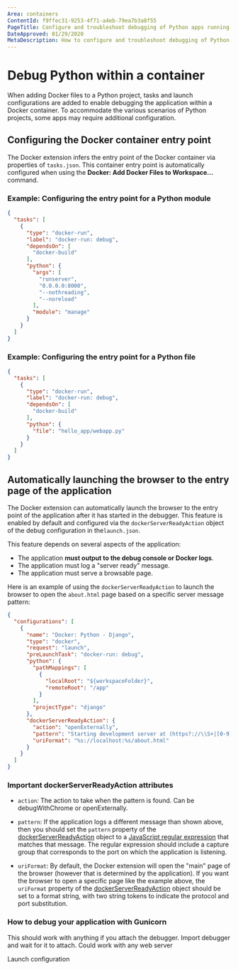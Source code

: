 ```yaml
---
Area: containers
ContentId: f9ffec31-9253-4f71-a4eb-79ea7b3a8f55
PageTitle: Configure and troubleshoot debugging of Python apps running in a Docker container
DateApproved: 01/29/2020
MetaDescription: How to configure and troubleshoot debugging of Python apps running in a Docker container, using Visual Studio Code.
---
```


# Debug Python within a container

When adding Docker files to a Python project, tasks and launch configurations are added to enable debugging the application within a Docker container. To accommodate the various scenarios of Python projects, some apps may require additional configuration.

## Configuring the Docker container entry point

The Docker extension infers the entry point of the Docker container via properties of `tasks.json`. This container entry point is automatically configured when using the **Docker: Add Docker Files to Workspace...** command.

### Example: Configuring the entry point for a Python module

```json
{
  "tasks": [
    {
      "type": "docker-run",
      "label": "docker-run: debug",
      "dependsOn": [
        "docker-build"
      ],
      "python": {
        "args": [
          "runserver",
          "0.0.0.0:8000",
          "--nothreading",
          "--noreload"
        ],
        "module": "manage"
      }
    }
  ]
}
```

### Example: Configuring the entry point for a Python file

```json
{
  "tasks": [
    {
      "type": "docker-run",
      "label": "docker-run: debug",
      "dependsOn": [
        "docker-build"
      ],
      "python": {
        "file": "hello_app/webapp.py"
      }
    }
  ]
}
```

## Automatically launching the browser to the entry page of the application

The Docker extension can automatically launch the browser to the entry point of the application after it has started in the debugger. This feature is enabled by default and configured via the `dockerServerReadyAction` object of the debug configuration in the`launch.json`.

This feature depends on several aspects of the application:

 - The application **must output to the debug console or Docker logs**.
 - The application must log a "server ready" message.
 - The application must serve a browsable page.

Here is an example of using the `dockerServerReadyAction` to launch the browser to open the `about.html` page based on a specific server message pattern:

```json
{
  "configurations": [
    {
      "name": "Docker: Python - Django",
      "type": "docker",
      "request": "launch",
      "preLaunchTask": "docker-run: debug",
      "python": {
        "pathMappings": [
          {
            "localRoot": "${workspaceFolder}",
            "remoteRoot": "/app"
          }
        ],
        "projectType": "django"
      },
      "dockerServerReadyAction": {
        "action": "openExternally",
        "pattern": "Starting development server at (https?://\\S+|[0-9]+)",
        "uriFormat": "%s://localhost:%s/about.html"
      }
    }
  ]
}
```

### Important dockerServerReadyAction attributes

- `action`: The action to take when the pattern is found. Can be debugWithChrome or openExternally.

- `pattern`: If the application logs a different message than shown above, then you should set the `pattern` property of the [dockerServerReadyAction](/docs/containers/debug-common.md#dockerServerReadyAction-object-properties) object to a [JavaScript regular expression](https://developer.mozilla.org/docs/Web/JavaScript/Guide/Regular_Expressions) that matches that message. The regular expression should include a capture group that corresponds to the port on which the application is listening.

- `uriFormat`: By default, the Docker extension will open the "main" page of the browser (however that is determined by the application).  If you want the browser to open a specific page like the example above, the `uriFormat` property of the [dockerServerReadyAction](debug-common.md#dockerServerReadyAction-object-properties) object should be set to a format string, with two string tokens to indicate the protocol and port substitution.

### How to debug your application with Gunicorn

This should work with anything if you attach the debugger.
Import debugger and wait for it to attach.
Could work with any web server

Launch configuration
```json

```